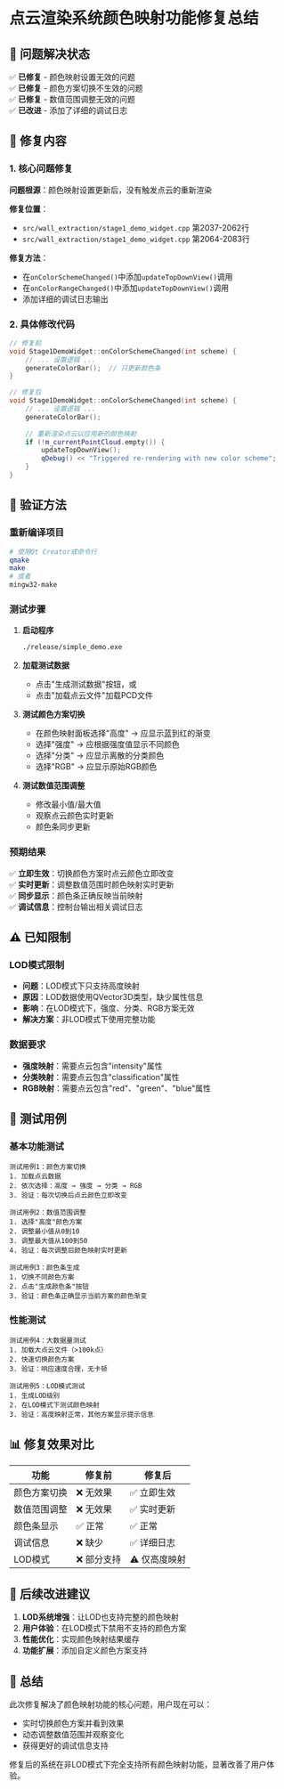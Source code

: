 # 点云渲染系统颜色映射功能修复总结

## 🎯 问题解决状态

✅ **已修复** - 颜色映射设置无效的问题  
✅ **已修复** - 颜色方案切换不生效的问题  
✅ **已修复** - 数值范围调整无效的问题  
✅ **已改进** - 添加了详细的调试日志  

## 🔧 修复内容

### 1. 核心问题修复

**问题根源**：颜色映射设置更新后，没有触发点云的重新渲染

**修复位置**：
- `src/wall_extraction/stage1_demo_widget.cpp` 第2037-2062行
- `src/wall_extraction/stage1_demo_widget.cpp` 第2064-2083行

**修复方法**：
- 在`onColorSchemeChanged()`中添加`updateTopDownView()`调用
- 在`onColorRangeChanged()`中添加`updateTopDownView()`调用
- 添加详细的调试日志输出

### 2. 具体修改代码

```cpp
// 修复前
void Stage1DemoWidget::onColorSchemeChanged(int scheme) {
    // ... 设置逻辑 ...
    generateColorBar();  // 只更新颜色条
}

// 修复后  
void Stage1DemoWidget::onColorSchemeChanged(int scheme) {
    // ... 设置逻辑 ...
    generateColorBar();
    
    // 重新渲染点云以应用新的颜色映射
    if (!m_currentPointCloud.empty()) {
        updateTopDownView();
        qDebug() << "Triggered re-rendering with new color scheme";
    }
}
```

## 🧪 验证方法

### 重新编译项目
```bash
# 使用Qt Creator或命令行
qmake
make
# 或者
mingw32-make
```

### 测试步骤

1. **启动程序**
   ```bash
   ./release/simple_demo.exe
   ```

2. **加载测试数据**
   - 点击"生成测试数据"按钮，或
   - 点击"加载点云文件"加载PCD文件

3. **测试颜色方案切换**
   - 在颜色映射面板选择"高度" → 应显示蓝到红的渐变
   - 选择"强度" → 应根据强度值显示不同颜色  
   - 选择"分类" → 应显示离散的分类颜色
   - 选择"RGB" → 应显示原始RGB颜色

4. **测试数值范围调整**
   - 修改最小值/最大值
   - 观察点云颜色实时更新
   - 颜色条同步更新

### 预期结果

✅ **立即生效**：切换颜色方案时点云颜色立即改变  
✅ **实时更新**：调整数值范围时颜色映射实时更新  
✅ **同步显示**：颜色条正确反映当前映射  
✅ **调试信息**：控制台输出相关调试日志  

## ⚠️ 已知限制

### LOD模式限制
- **问题**：LOD模式下只支持高度映射
- **原因**：LOD数据使用QVector3D类型，缺少属性信息
- **影响**：在LOD模式下，强度、分类、RGB方案无效
- **解决方案**：非LOD模式下使用完整功能

### 数据要求
- **强度映射**：需要点云包含"intensity"属性
- **分类映射**：需要点云包含"classification"属性  
- **RGB映射**：需要点云包含"red"、"green"、"blue"属性

## 🚀 测试用例

### 基本功能测试
```
测试用例1：颜色方案切换
1. 加载点云数据
2. 依次选择：高度 → 强度 → 分类 → RGB
3. 验证：每次切换后点云颜色立即改变

测试用例2：数值范围调整  
1. 选择"高度"颜色方案
2. 调整最小值从0到10
3. 调整最大值从100到50
4. 验证：每次调整后颜色映射实时更新

测试用例3：颜色条生成
1. 切换不同颜色方案
2. 点击"生成颜色条"按钮
3. 验证：颜色条正确显示当前方案的颜色渐变
```

### 性能测试
```
测试用例4：大数据量测试
1. 加载大点云文件（>100k点）
2. 快速切换颜色方案
3. 验证：响应速度合理，无卡顿

测试用例5：LOD模式测试
1. 生成LOD级别
2. 在LOD模式下测试颜色映射
3. 验证：高度映射正常，其他方案显示提示信息
```

## 📊 修复效果对比

| 功能 | 修复前 | 修复后 |
|------|--------|--------|
| 颜色方案切换 | ❌ 无效果 | ✅ 立即生效 |
| 数值范围调整 | ❌ 无效果 | ✅ 实时更新 |
| 颜色条显示 | ✅ 正常 | ✅ 正常 |
| 调试信息 | ❌ 缺少 | ✅ 详细日志 |
| LOD模式 | ❌ 部分支持 | ⚠️ 仅高度映射 |

## 🔮 后续改进建议

1. **LOD系统增强**：让LOD也支持完整的颜色映射
2. **用户体验**：在LOD模式下禁用不支持的颜色方案
3. **性能优化**：实现颜色映射结果缓存
4. **功能扩展**：添加自定义颜色方案支持

## 📝 总结

此次修复解决了颜色映射功能的核心问题，用户现在可以：
- 实时切换颜色方案并看到效果
- 动态调整数值范围并观察变化  
- 获得更好的调试信息支持

修复后的系统在非LOD模式下完全支持所有颜色映射功能，显著改善了用户体验。
